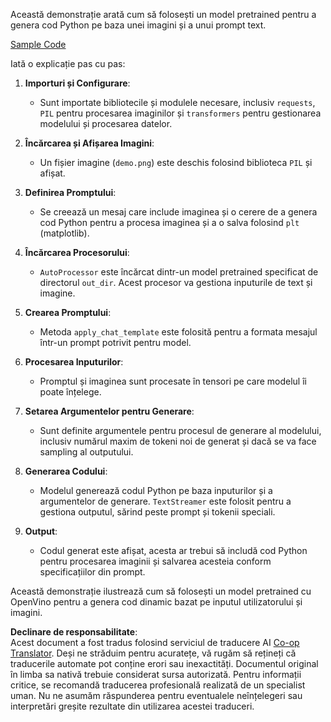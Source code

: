 <!--
CO_OP_TRANSLATOR_METADATA:
{
  "original_hash": "d7d7afa242a4a041ff4193546d4baf16",
  "translation_date": "2025-07-17T05:05:38+00:00",
  "source_file": "md/02.Application/04.Vision/Phi3/E2E_OpenVino_Phi3Vision.md",
  "language_code": "ro"
}
-->
Această demonstrație arată cum să folosești un model pretrained pentru a genera cod Python pe baza unei imagini și a unui prompt text.

[Sample Code](../../../../../../code/06.E2E/E2E_OpenVino_Phi3-vision.ipynb)

Iată o explicație pas cu pas:

1. **Importuri și Configurare**:
   - Sunt importate bibliotecile și modulele necesare, inclusiv `requests`, `PIL` pentru procesarea imaginilor și `transformers` pentru gestionarea modelului și procesarea datelor.

2. **Încărcarea și Afișarea Imagini**:
   - Un fișier imagine (`demo.png`) este deschis folosind biblioteca `PIL` și afișat.

3. **Definirea Promptului**:
   - Se creează un mesaj care include imaginea și o cerere de a genera cod Python pentru a procesa imaginea și a o salva folosind `plt` (matplotlib).

4. **Încărcarea Procesorului**:
   - `AutoProcessor` este încărcat dintr-un model pretrained specificat de directorul `out_dir`. Acest procesor va gestiona inputurile de text și imagine.

5. **Crearea Promptului**:
   - Metoda `apply_chat_template` este folosită pentru a formata mesajul într-un prompt potrivit pentru model.

6. **Procesarea Inputurilor**:
   - Promptul și imaginea sunt procesate în tensori pe care modelul îi poate înțelege.

7. **Setarea Argumentelor pentru Generare**:
   - Sunt definite argumentele pentru procesul de generare al modelului, inclusiv numărul maxim de tokeni noi de generat și dacă se va face sampling al outputului.

8. **Generarea Codului**:
   - Modelul generează codul Python pe baza inputurilor și a argumentelor de generare. `TextStreamer` este folosit pentru a gestiona outputul, sărind peste prompt și tokenii speciali.

9. **Output**:
   - Codul generat este afișat, acesta ar trebui să includă cod Python pentru procesarea imaginii și salvarea acesteia conform specificațiilor din prompt.

Această demonstrație ilustrează cum să folosești un model pretrained cu OpenVino pentru a genera cod dinamic bazat pe inputul utilizatorului și imagini.

**Declinare de responsabilitate**:  
Acest document a fost tradus folosind serviciul de traducere AI [Co-op Translator](https://github.com/Azure/co-op-translator). Deși ne străduim pentru acuratețe, vă rugăm să rețineți că traducerile automate pot conține erori sau inexactități. Documentul original în limba sa nativă trebuie considerat sursa autorizată. Pentru informații critice, se recomandă traducerea profesională realizată de un specialist uman. Nu ne asumăm răspunderea pentru eventualele neînțelegeri sau interpretări greșite rezultate din utilizarea acestei traduceri.